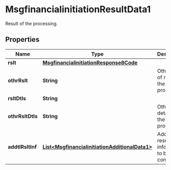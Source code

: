 

# MsgfinancialinitiationResultData1

Result of the processing.
## Properties

Name | Type | Description | Notes
------------ | ------------- | ------------- | -------------
**rslt** | [**MsgfinancialinitiationResponse8Code**](MsgfinancialinitiationResponse8Code.md) |  |  [optional]
**othrRslt** | **String** | Other type of result of the processing. |  [optional]
**rsltDtls** | **String** |  |  [optional]
**othrRsltDtls** | **String** | Other result details of the processing. |  [optional]
**addtlRsltInf** | [**List&lt;MsgfinancialinitiationAdditionalData1&gt;**](MsgfinancialinitiationAdditionalData1.md) | Additional result information to be conveyed. |  [optional]



